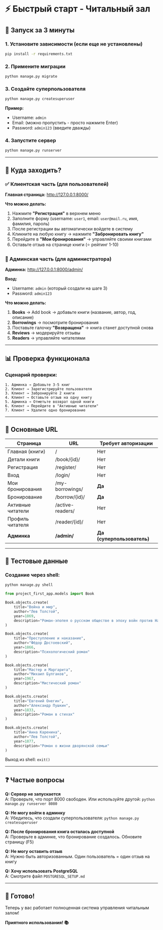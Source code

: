 # ⚡ Быстрый старт - Читальный зал

## 🚀 Запуск за 3 минуты

### 1. Установите зависимости (если еще не установлены)

```bash
pip install -r requirements.txt
```

### 2. Примените миграции

```bash
python manage.py migrate
```

### 3. Создайте суперпользователя

```bash
python manage.py createsuperuser
```

**Пример:**
- Username: `admin`
- Email: (можно пропустить - просто нажмите Enter)
- Password: `admin123` (введите дважды)

### 4. Запустите сервер

```bash
python manage.py runserver
```

---

## 📍 Куда заходить?

### ✅ Клиентская часть (для пользователей)

**Главная страница:** http://127.0.0.1:8000/

**Что можно делать:**
1. Нажмите **"Регистрация"** в верхнем меню
2. Заполните форму (username: `user1`, email: `user@mail.ru`, имя, фамилия, пароль)
3. После регистрации вы автоматически войдете в систему
4. Кликните на любую книгу → нажмите **"Забронировать книгу"**
5. Перейдите в **"Мои бронирования"** → управляйте своими книгами
6. Оставьте отзыв на странице книги (⭐ рейтинг 1-10)

### 🔧 Админская часть (для администратора)

**Админка:** http://127.0.0.1:8000/admin/

**Вход:**
- Username: `admin` (который создали на шаге 3)
- Password: `admin123`

**Что можно делать:**
1. **Books** → Add book → добавьте книги (название, автор, год, описание)
2. **Borrowings** → посмотрите бронирования
3. Поставьте галочку **"Возвращена"** → книга станет доступной снова
4. **Reviews** → модерируйте отзывы
5. **Readers** → управляйте читателями

---

## 📊 Проверка функционала

### Сценарий проверки:

```
1. Админка → Добавьте 3-5 книг
2. Клиент → Зарегистрируйте пользователя
3. Клиент → Забронируйте 2 книги
4. Клиент → Оставьте отзыв на одну книгу
5. Админка → Отметьте возврат одной книги
6. Клиент → Перейдите в "Активные читатели"
7. Клиент → Удалите одно бронирование
```

---

## 🎯 Основные URL

| Страница | URL | Требует авторизации |
|----------|-----|-------------------|
| Главная (книги) | / | Нет |
| Детали книги | /book/{id}/ | Нет |
| Регистрация | /register/ | Нет |
| Вход | /login/ | Нет |
| Мои бронирования | /my-borrowings/ | **Да** |
| Бронирование | /borrow/{id}/ | **Да** |
| Активные читатели | /active-readers/ | Нет |
| Профиль читателя | /reader/{id}/ | Нет |
| **Админка** | **/admin/** | **Да (суперпользователь)** |

---

## 🔑 Тестовые данные

### Создание через shell:

```bash
python manage.py shell
```

```python
from project_first_app.models import Book

Book.objects.create(
    title="Война и мир",
    author="Лев Толстой",
    year=1869,
    description="Роман-эпопея о русском обществе в эпоху войн против Наполеона"
)

Book.objects.create(
    title="Преступление и наказание",
    author="Фёдор Достоевский",
    year=1866,
    description="Психологический роман"
)

Book.objects.create(
    title="Мастер и Маргарита",
    author="Михаил Булгаков",
    year=1967,
    description="Мистический роман"
)

Book.objects.create(
    title="Евгений Онегин",
    author="Александр Пушкин",
    year=1833,
    description="Роман в стихах"
)

Book.objects.create(
    title="Анна Каренина",
    author="Лев Толстой",
    year=1877,
    description="Роман о жизни дворянской семьи"
)
```

Выход из shell: `exit()`

---

## ❓ Частые вопросы

**Q: Сервер не запускается**  
A: Проверьте, что порт 8000 свободен. Или используйте другой: `python manage.py runserver 8080`

**Q: Не могу войти в админку**  
A: Убедитесь, что создали суперпользователя: `python manage.py createsuperuser`

**Q: После бронирования книга осталась доступной**  
A: Проверьте в админке, что бронирование создалось. Обновите страницу (F5)

**Q: Не могу оставить отзыв**  
A: Нужно быть авторизованным. Один пользователь = один отзыв на книгу

**Q: Хочу использовать PostgreSQL**  
A: Смотрите файл `POSTGRESQL_SETUP.md`

---

## 🎉 Готово!

Теперь у вас работает полноценная система управления читальным залом!

**Приятного использования! 📚**


